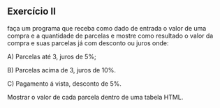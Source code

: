 ## Exercício II

faça um programa que receba como dado de entrada 
o valor de uma compra e a quantidade de parcelas
e mostre como resultado o valor da compra e suas parcelas
já com desconto ou juros onde:

A) Parcelas até 3, juros de 5%;


B) Parcelas acima de 3, juros de 10%.


C) Pagamento á vista, desconto de 5%.

Mostrar o valor de cada parcela dentro de uma tabela HTML.
